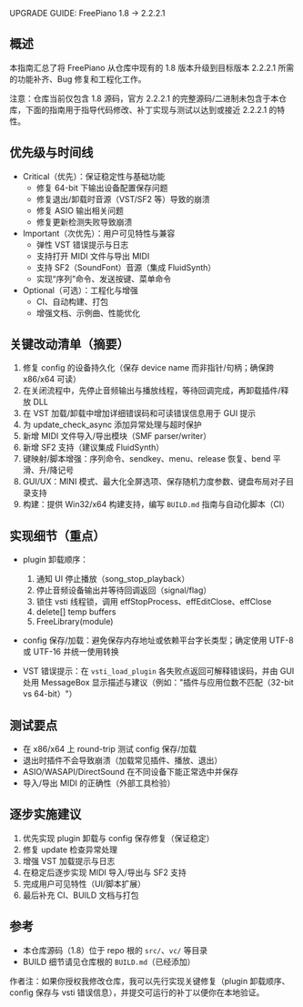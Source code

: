 UPGRADE GUIDE: FreePiano 1.8 -> 2.2.2.1

概述
----
本指南汇总了将 FreePiano 从仓库中现有的 1.8 版本升级到目标版本 2.2.2.1 所需的功能补齐、Bug 修复和工程化工作。

注意：仓库当前仅包含 1.8 源码，官方 2.2.2.1 的完整源码/二进制未包含于本仓库，下面的指南用于指导代码修改、补丁实现与测试以达到或接近 2.2.2.1 的特性。

优先级与时间线
----------------
- Critical（优先）：保证稳定性与基础功能
  - 修复 64-bit 下输出设备配置保存问题
  - 修复退出/卸载时音源（VST/SF2 等）导致的崩溃
  - 修复 ASIO 输出相关问题
  - 修复更新检测失败导致崩溃
- Important（次优先）：用户可见特性与兼容
  - 弹性 VST 错误提示与日志
  - 支持打开 MIDI 文件与导出 MIDI
  - 支持 SF2（SoundFont）音源（集成 FluidSynth）
  - 实现“序列”命令、发送按键、菜单命令
- Optional（可选）：工程化与增强
  - CI、自动构建、打包
  - 增强文档、示例曲、性能优化

关键改动清单（摘要）
-------------------
1. 修复 config 的设备持久化（保存 device name 而非指针/句柄；确保跨 x86/x64 可读）
2. 在关闭流程中，先停止音频输出与播放线程，等待回调完成，再卸载插件/释放 DLL
3. 在 VST 加载/卸载中增加详细错误码和可读错误信息用于 GUI 提示
4. 为 update_check_async 添加异常处理与超时保护
5. 新增 MIDI 文件导入/导出模块（SMF parser/writer）
6. 新增 SF2 支持（建议集成 FluidSynth）
7. 键映射/脚本增强：序列命令、sendkey、menu、release 恢复、bend 平滑、升/降记号
8. GUI/UX：MINI 模式、最大化全屏选项、保存随机力度参数、键盘布局对子目录支持
9. 构建：提供 Win32/x64 构建支持，编写 `BUILD.md` 指南与自动化脚本（CI）

实现细节（重点）
-----------------
- plugin 卸载顺序：
  1. 通知 UI 停止播放（song_stop_playback）
  2. 停止音频设备输出并等待回调返回（signal/flag）
  3. 锁住 vsti 线程锁，调用 effStopProcess、effEditClose、effClose
  4. delete[] temp buffers
  5. FreeLibrary(module)

- config 保存/加载：避免保存内存地址或依赖平台字长类型；确定使用 UTF-8 或 UTF-16 并统一使用转换

- VST 错误提示：在 `vsti_load_plugin` 各失败点返回可解释错误码，并由 GUI 处用 MessageBox 显示描述与建议（例如："插件与应用位数不匹配（32-bit vs 64-bit）"）

测试要点
--------
- 在 x86/x64 上 round-trip 测试 config 保存/加载
- 退出时插件不会导致崩溃（加载常见插件、播放、退出）
- ASIO/WASAPI/DirectSound 在不同设备下能正常选中并保存
- 导入/导出 MIDI 的正确性（外部工具检验）

逐步实施建议
--------------
1. 优先实现 plugin 卸载与 config 保存修复（保证稳定）
2. 修复 update 检查异常处理
3. 增强 VST 加载提示与日志
4. 在稳定后逐步实现 MIDI 导入/导出与 SF2 支持
5. 完成用户可见特性（UI/脚本扩展）
6. 最后补充 CI、BUILD 文档与打包

参考
----
- 本仓库源码（1.8）位于 repo 根的 `src/`、`vc/` 等目录
- BUILD 细节请见仓库根的 `BUILD.md`（已经添加）


作者注：如果你授权我修改仓库，我可以先行实现关键修复（plugin 卸载顺序、config 保存与 vsti 错误信息），并提交可运行的补丁以便你在本地验证。